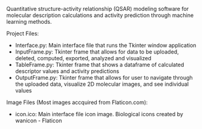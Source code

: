 Quantitative structure-activity relationship (QSAR) modeling software for molecular description calculations and activity prediction through machine learning methods.

Project Files:
- Interface.py: Main interface file that runs the Tkinter window application
- InputFrame.py: Tkinter frame that allows for data to be uploaded, deleted, computed, exported, analyzed and visualized
- TableFrame.py: Tkinter frame that shows a dataframe of calculated descriptor values and activity predictions
- OutputFrame.py: Tkinter frame that allows for user to navigate through the uploaded data, visualize 2D molecular images, and see individual values

Image Files (Most images accquired from Flaticon.com):
- icon.ico: Main interface file icon image. Biological icons created by wanicon - Flaticon
